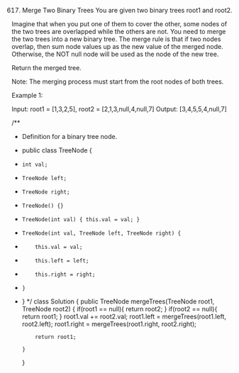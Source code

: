 617. Merge Two Binary Trees
     You are given two binary trees root1 and root2.

Imagine that when you put one of them to cover the other, some nodes of the two trees are overlapped while the others are not. You need to merge the two trees into a new binary tree. The merge rule is that if two nodes overlap, then sum node values up as the new value of the merged node. Otherwise, the NOT null node will be used as the node of the new tree.

Return the merged tree.

Note: The merging process must start from the root nodes of both trees.

Example 1:

Input: root1 = [1,3,2,5], root2 = [2,1,3,null,4,null,7]
Output: [3,4,5,5,4,null,7]

/\*\*

- Definition for a binary tree node.
- public class TreeNode {
-     int val;
-     TreeNode left;
-     TreeNode right;
-     TreeNode() {}
-     TreeNode(int val) { this.val = val; }
-     TreeNode(int val, TreeNode left, TreeNode right) {
-         this.val = val;
-         this.left = left;
-         this.right = right;
-     }
- }
  \*/
  class Solution {
  public TreeNode mergeTrees(TreeNode root1, TreeNode root2) {
  if(root1 == null){
  return root2;
  }
  if(root2 == null){
  return root1;
  }
  root1.val += root2.val;
  root1.left = mergeTrees(root1.left, root2.left);
  root1.right = mergeTrees(root1.right, root2.right);

          return root1;

      }

  }
